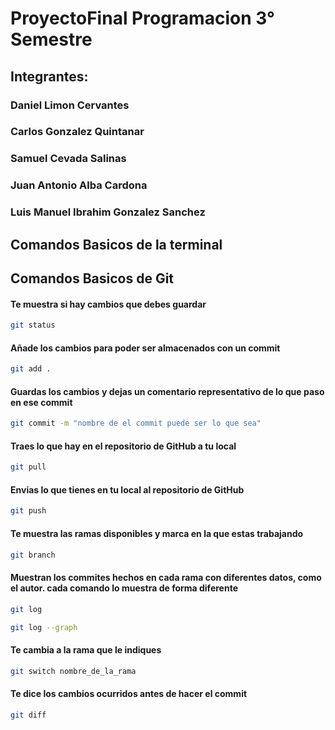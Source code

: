 # ProyectoFinal Programacion 3° Semestre

## Integrantes:
### Daniel Limon Cervantes
### Carlos Gonzalez Quintanar
### Samuel Cevada Salinas
### Juan Antonio Alba Cardona
### Luis Manuel Ibrahim Gonzalez Sanchez

## Comandos Basicos de la terminal

## Comandos Basicos de Git
#### Te muestra si hay cambios que debes guardar
```bash
git status
```
#### Añade los cambios para poder ser almacenados con un commit
```bash
git add .
```
#### Guardas los cambios y dejas un comentario representativo de lo que paso en ese commit
```bash
git commit -m "nombre de el commit puede ser lo que sea"
```
#### Traes lo que hay en el repositorio de GitHub a tu local
```bash
git pull
```
#### Envias lo que tienes en tu local al repositorio de GitHub
```bash
git push
```
#### Te muestra las ramas disponibles y marca en la que estas trabajando
```bash
git branch
```
#### Muestran los commites hechos en cada rama con diferentes datos, como el autor. cada comando lo muestra de forma diferente
```bash
git log
```
```bash
git log --graph
```
#### Te cambia a la rama que le indiques
```bash
git switch nombre_de_la_rama
```
#### Te dice los cambios ocurridos antes de hacer el commit
```bash
git diff
```

